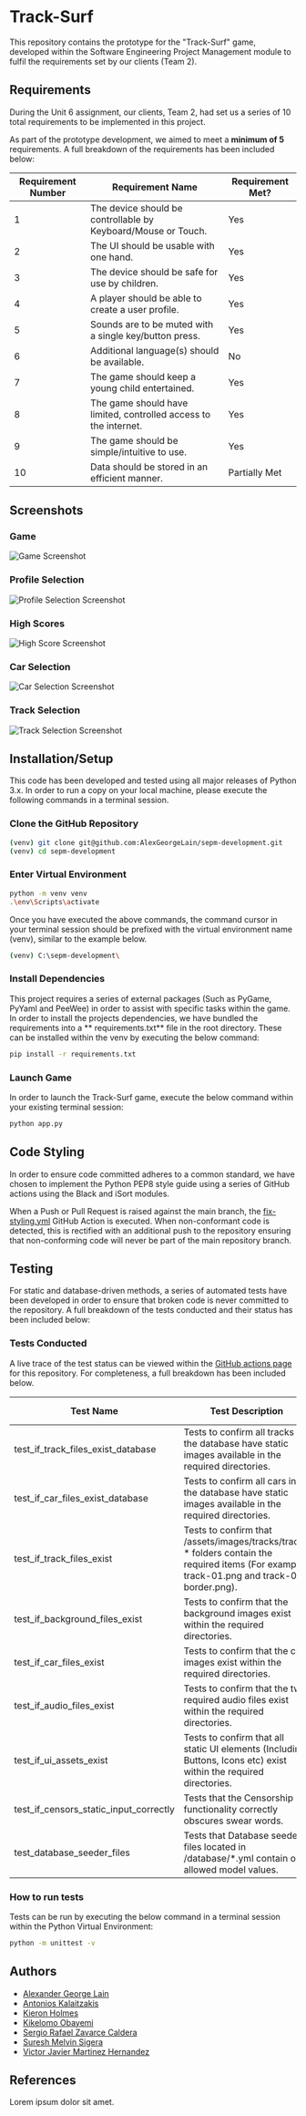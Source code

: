 # Track-Surf

This repository contains the prototype for the "Track-Surf" game, developed within the Software Engineering Project
Management module to fulfil the requirements set by our clients (Team 2).

## Requirements

During the Unit 6 assignment, our clients, Team 2, had set us a series of 10 total requirements to be implemented in
this project.

As part of the prototype development, we aimed to meet a **minimum of 5** requirements. A full breakdown of the
requirements has been included below:

| Requirement Number | Requirement Name                                                 | Requirement Met? |
|--------------------|------------------------------------------------------------------|------------------|
| 1                  | The device should be controllable by Keyboard/Mouse or Touch.    | Yes              |
| 2                  | The UI should be usable with one hand.                           | Yes              |
| 3                  | The device should be safe for use by children.                   | Yes              |
| 4                  | A player should be able to create a user profile.                | Yes              |
| 5                  | Sounds are to be muted with a single key/button press.           | Yes              |
| 6                  | Additional language(s) should be available.                      | No               |
| 7                  | The game should keep a young child entertained.                  | Yes              |
| 8                  | The game should have limited, controlled access to the internet. | Yes              |
| 9                  | The game should be simple/intuitive to use.                      | Yes              |
| 10                 | Data should be stored in an efficient manner.                    | Partially Met    |

## Screenshots

### Game

![Game Screenshot](https://i.gyazo.com/4459d56fa4bf342bee5f8bbe5a027cfb.png)

### Profile Selection

![Profile Selection Screenshot](https://i.gyazo.com/d511ba81c582f5f4eaefcd476eea42f3.png)

### High Scores

![High Score Screenshot](https://i.gyazo.com/e18761659cde52d10db6574d433d5353.png)

### Car Selection

![Car Selection Screenshot](https://i.gyazo.com/1017b1773cab5805743d6698c3d3cfe3.png)

### Track Selection

![Track Selection Screenshot](https://i.gyazo.com/b2f0f78731c524a3d829ae2b11ce6e3f.png)

## Installation/Setup

This code has been developed and tested using all major releases of Python 3.x. In order to run a copy on your local
machine, please execute the following commands in a terminal session.

### Clone the GitHub Repository

```bash
(venv) git clone git@github.com:AlexGeorgeLain/sepm-development.git
(venv) cd sepm-development
```

### Enter Virtual Environment

```bash
python -m venv venv
.\env\Scripts\activate
```

Once you have executed the above commands, the command cursor in your terminal session should be prefixed with the
virtual environment name (venv), similar to the example below.

```bash
(venv) C:\sepm-development\
```

### Install Dependencies

This project requires a series of external packages (Such as PyGame, PyYaml and PeeWee) in order to assist with specific
tasks within the game. In order to install the projects dependencies, we have bundled the requirements into a **
requirements.txt** file in the root directory. These can be installed within the venv by executing the below command:

```bash
pip install -r requirements.txt
```

### Launch Game

In order to launch the Track-Surf game, execute the below command within your existing terminal session:

```bash
python app.py
```

## Code Styling

In order to ensure code committed adheres to a common standard, we have chosen to implement the Python PEP8 style guide
using a series of GitHub actions using the Black and iSort modules.

When a Push or Pull Request is raised against the main branch,
the [fix-styling.yml](https://github.com/AlexGeorgeLain/sepm-development/actions/workflows/fix-styling.yml) GitHub
Action is executed. When non-conformant code is detected, this is rectified with an additional push to the repository
ensuring that non-conforming code will never be part of the main repository branch.

## Testing

For static and database-driven methods, a series of automated tests have been developed in order to ensure that broken
code is never committed to the repository. A full breakdown of the tests conducted and their status has been included
below:

### Tests Conducted

A live trace of the test status can be viewed within
the [GitHub actions page](https://github.com/AlexGeorgeLain/sepm-development/actions/workflows/run-python-tests.yml) for
this repository. For completeness, a full breakdown has been included below.

| Test Name                              | Test Description                                                                                                                            | Current Status |
|----------------------------------------|---------------------------------------------------------------------------------------------------------------------------------------------|----------------|
| test_if_track_files_exist_database     | Tests to confirm all tracks in the database have static images available in the required directories.                                       | Passing        |
| test_if_car_files_exist_database       | Tests to confirm all cars in the database have static images available in the required directories.                                         | Passing        |
| test_if_track_files_exist              | Tests to confirm that /assets/images/tracks/track-* folders contain the required items (For example, track-01.png and track-01-border.png). | Passing        |
| test_if_background_files_exist         | Tests to confirm that the background images exist within the required directories.                                                          | Passing        |
| test_if_car_files_exist                | Tests to confirm that the car images exist within the required directories.                                                                 | Passing        |
| test_if_audio_files_exist              | Tests to confirm that the two required audio files exist within the required directories.                                                   | Passing        |
| test_if_ui_assets_exist                | Tests to confirm that all static UI elements (Including Buttons, Icons etc) exist within the required directories.                          | Passing        |
| test_if_censors_static_input_correctly | Tests that the Censorship functionality correctly obscures swear words.                                                                     | Passing        |
| test_database_seeder_files             | Tests that Database seeder files located in /database/*.yml contain only allowed model values.                                              | Passing        |

### How to run tests

Tests can be run by executing the below command in a terminal session within the Python Virtual Environment:

```bash
python -m unittest -v
```

## Authors

- [Alexander George Lain](https://github.com/AlexGeorgeLain)
- [Antonios Kalaitzakis](https://github.com/kalaitzakisant)
- [Kieron Holmes](https://github.com/KieronHolmes)
- [Kikelomo Obayemi](https://github.com/kikeobayemi)
- [Sergio Rafael Zavarce Caldera](https://github.com/serzav)
- [Suresh Melvin Sigera](https://github.com/sureshmelvinsigera)
- [Victor Javier Martinez Hernandez](https://github.com/apuleyo3)

## References

Lorem ipsum dolor sit amet.
